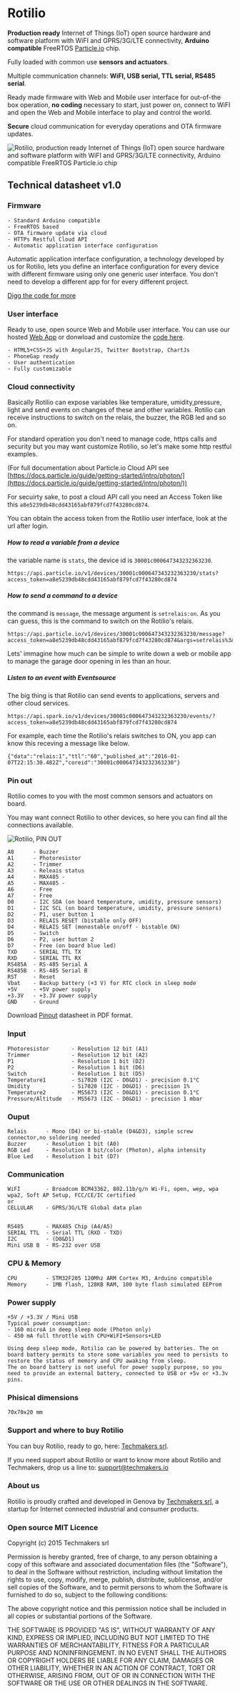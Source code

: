 # Rotilio

**Production ready** Internet of Things (IoT) open source hardware and software platform with WiFI and GPRS/3G/LTE connectivity, **Arduino compatible** FreeRTOS [Particle.io](http://particle.io) chip.

Fully loaded with common use **sensors and actuators**.

Multiple communication channels: **WiFI, USB serial, TTL serial, RS485 serial**.

Ready made firmware with Web and Mobile user interface for out-of-the box operation, **no coding** necessary to start, just power on, connect to WiFI and open the Web and Mobile interface to play and control the world.

**Secure** cloud communication for everyday operations and OTA firmware updates.

![Rotilio, production ready Internet of Things (IoT) open source hardware and software platform with WiFI and GPRS/3G/LTE connectivity, Arduino compatible FreeRTOS Particle.io chip](./images/tm_rotilio_con_photon.jpg "Rotilio")

## Technical datasheet v1.0

### Firmware

```
- Standard Arduino compatible
- FreeRTOS based
- OTA firmware update via cloud
- HTTPs Restful Cloud API
- Automatic application interface configuration
```
Automatic application interface configuration, a technology developed by us for Rotilio, lets you define an interface configuration for every device with different firmware using only one generic user interface.
You don't need to develop a different app for for every different project.

[Digg the code for more](https://github.com/techmakers/rotilio.cc/blob/master/firmware/RotilioSeed.ino)


### User interface
Ready to use, open source Web and Mobile user interface.
You can use our hosted [Web App](https://rotilio.cc) or donwload and customize the [code here](https://github.com/techmakers/rotilio.cc/tree/master/browser).

```
- HTML5+CSS+JS with AngularJS, Twitter Bootstrap, ChartJs
- PhoneGap ready
- User authentication
- Fully customizable
```

### Cloud connectivity
Basically Rotilio can expose variables like temperature, umidity,pressure, light and send events on changes of these and other variables.
Rotilio can receive instructions to switch on the relais, the buzzer, the RGB led and so on.

For standard operation you don't need to manage code, https calls and security but you may want customize Rotilio, so let's make some http restful examples.

(For full documentation about Particle.io Cloud API see [https://docs.particle.io/guide/getting-started/intro/photon/](https://docs.particle.io/guide/getting-started/intro/photon/))

For secuirty sake, to post a cloud API call you need an Access Token like this ```a8e5239db48cdd43165abf879fcd7f43280cd874```. 

You can obtain the access token from the Rotilio user interface, look at the url after login.

##### How to read a variable from a device
the variable name is ```stats```, the device id is ```30001c000647343232363230```.

```
https://api.particle.io/v1/devices/30001c000647343232363230/stats?access_token=a8e5239db48cdd43165abf879fcd7f43280cd874
```

##### How to send a command to a device
the command is ```message```, the message argument is ```setrelais:on```. As you can guess, this is the command to switch on the Rotilio's relais.

```
https://api.particle.io/v1/devices/30001c000647343232363230/message?access_token=a8e5239db48cdd43165abf879fcd7f43280cd874&args=setrelais%3Aon
```

Lets' immagine how much can be simple to write down a web or mobile app to manage the garage door opening in les than an hour.

##### Listen to an event with Eventsource
The big thing is that Rotilio can send events to applications, servers and other cloud services.

```
https://api.spark.io/v1/devices/30001c000647343232363230/events/?access_token=a8e5239db48cdd43165abf879fcd7f43280cd874
```
For example, each time the Rotilio's relais switches to ON, you app can know this receving a message like below.

```
{"data":"relais:1","ttl":"60","published_at":"2016-01-07T22:15:30.482Z","coreid":"30001c000647343232363230"}
```



### Pin out

Rotilio comes to you with the most common sensors and actuators on board.

You may want connect Rotilio to other devices, so here you can find all the connections available.

![Rotilio, PIN OUT](./images/ROTILIO_PINOUT.png "Rotilio pin out")


```
A0 		- Buzzer
A1 		- Photoresistor
A2 		- Trimmer
A3 		- Releais status
A4 		- MAX485 - 
A5 		- MAX485 - 
A6 		- Free
A7 		- Free
D0 		- I2C SDA (on board temperature, umidity, pressure sensors)
D1 		- I2C SCL (on board temperature, umidity, pressure sensors)
D2 		- P1, user button 1
D3 		- RELAIS RESET (bistable only OFF)
D4 		- RELAIS SET (monostable on/off - bistable ON)
D5 		- Switch
D6 		- P2, user button 2
D7 		- Free (on board blue led)
TXD		- SERIAL TTL TX
RXD		- SERIAL TTL RX
RS485A	- RS-485 Serial A
RS485B  - RS-485 Serial B
RST		- Reset
Vbat	- Backup battery (+3 V) for RTC clock in sleep mode
+5V		- +5V power supply
+3.3V	- +3.3V power supply
GND		- Ground
```
Download [Pinout](https://github.com/techmakers/rotilio.cc/raw/master/hardware/ROTILIO_PINOUT.pdf) datasheet in PDF format.

### Input

```
Photoresistor 		- Resolution 12 bit (A1)
Trimmer 			- Resolution 12 bit (A2)
P1 					- Resolution 1 bit (D2)
P2 					- Resolution 1 bit (D6)
Switch 				- Resolution 1 bit (D5)
Temperature1		- Si7020 (I2C - D0&D1) - precision 0.1°C
Umidity 			- Si7020 (I2C - D0&D1) - precision 1%
Temperature2		- MS5673 (I2C - D0&D1) - precision 0.1°C
Pressure/Altitude	- MS5673 (I2C - D0&D1) - precision 1 mbar
```

### Ouput

```
Relais 		- Mono (D4) or bi-stable (D4&D3), simple screw connector,no soldering needed 
Buzzer 		- Resolution 1 bit (A0)
RGB Led 	- Resolution 8 bit/color (Photon), alpha intensity
Blue Led	- Resolution 1 bit (D7)
```

### Communication

```
WiFI		- Broadcom BCM43362, 802.11b/g/n Wi-Fi, open, wep, wpa wpa2, Soft AP Setup, FCC/CE/IC certified
or
CELLULAR 	- GPRS/3G/LTE Global data plan


RS485 		- MAX485 Chip (A4/A5)
SERIAL TTL 	- Serial TTL (RXD - TXD)
I2C			- (D0&D1)
Mini USB B	- RS-232 over USB
```

### CPU & Memory

```
CPU			- STM32F205 120Mhz ARM Cortex M3, Arduino compatible
Memory		- 1MB flash, 128KB RAM, 100 byte flash simulated EEProm
```

### Power supply

```
+5V / +3.3V / Mini USB
Typical power consumption: 
- 160 microA in deep sleep mode (Photon only)
- 450 mA full throttle with CPU+WiFI+Sensors+LED

Using deep sleep mode, Rotilio can be powered by batteries. The on board battery permits to store some variables you need to persists to restore the status of memory and CPU awaking from sleep.
The on board battery is not useful for power supply purpose, so you need to provide an external battery, connected to USB or +5v or +3.3v pins.

```

### Phisical dimensions

```
70x70x20 mm
```

### Support and where to buy Rotilio

You can buy Rotilio, ready to go, here: [Techmakers srl](http://techmakers.io/buy_rotilio.html).

If you need support about Rotilio or want to know more about Rotilio and Techmakers, drop us a line to: [support@techmakers.io](support@techmakers.io)

### About us

Rotilio is proudly crafted and developed in Genova by [Techmakers srl](http://techmakers.io), a startup for Internet connected industrial and consumer products.


### Open source MIT Licence

Copyright (c) 2015 Techmakers srl

Permission is hereby granted, free of charge, to any person obtaining a copy of this software and associated documentation files (the "Software"), to deal in the Software without restriction, including without limitation the rights to use, copy, modify, merge, publish, distribute, sublicense, and/or sell copies of the Software, and to permit persons to whom the Software is furnished to do so, subject to the following conditions:

The above copyright notice and this permission notice shall be included in all copies or substantial portions of the Software.

THE SOFTWARE IS PROVIDED "AS IS", WITHOUT WARRANTY OF ANY KIND, EXPRESS OR IMPLIED, INCLUDING BUT NOT LIMITED TO THE WARRANTIES OF MERCHANTABILITY, FITNESS FOR A PARTICULAR PURPOSE AND NONINFRINGEMENT. IN NO EVENT SHALL THE AUTHORS OR COPYRIGHT HOLDERS BE LIABLE FOR ANY CLAIM, DAMAGES OR OTHER LIABILITY, WHETHER IN AN ACTION OF CONTRACT, TORT OR OTHERWISE, ARISING FROM, OUT OF OR IN CONNECTION WITH THE SOFTWARE OR THE USE OR OTHER DEALINGS IN THE SOFTWARE.
